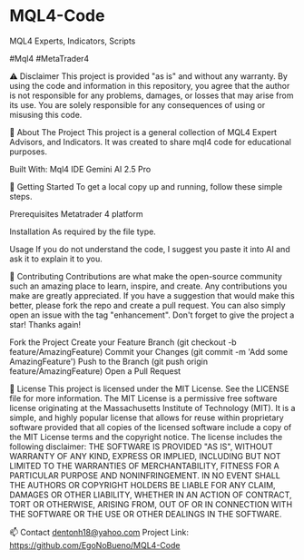 # MQL4-Code
MQL4 Experts, Indicators, Scripts

#Mql4 #MetaTrader4

⚠️ Disclaimer
This project is provided "as is" and without any warranty. By using the code and information in this repository, you agree that the author is not responsible for any problems, damages, or losses that may arise from its use. You are solely responsible for any consequences of using or misusing this code.

📖 About The Project
This project is a general collection of MQL4 Expert Advisors, and Indicators. It was created to share mql4 code for educational purposes.

Built With:
Mql4 IDE
Gemini AI 2.5 Pro

🚀 Getting Started
To get a local copy up and running, follow these simple steps.

Prerequisites
Metatrader 4 platform

Installation
As required by the file type.

Usage
If you do not understand the code, I suggest you paste it into AI and ask it to explain it to you.

🤝 Contributing
Contributions are what make the open-source community such an amazing place to learn, inspire, and create. Any contributions you make are greatly appreciated.
If you have a suggestion that would make this better, please fork the repo and create a pull request. You can also simply open an issue with the tag "enhancement".
Don't forget to give the project a star! Thanks again!

Fork the Project
Create your Feature Branch (git checkout -b feature/AmazingFeature)
Commit your Changes (git commit -m 'Add some AmazingFeature')
Push to the Branch (git push origin feature/AmazingFeature)
Open a Pull Request

📜 License
This project is licensed under the MIT License. See the LICENSE file for more information.
The MIT License is a permissive free software license originating at the Massachusetts Institute of Technology (MIT). It is a simple, and highly popular license that allows for reuse within proprietary software provided that all copies of the licensed software include a copy of the MIT License terms and the copyright notice.
The license includes the following disclaimer:
THE SOFTWARE IS PROVIDED "AS IS", WITHOUT WARRANTY OF ANY KIND, EXPRESS OR IMPLIED, INCLUDING BUT NOT LIMITED TO THE WARRANTIES OF MERCHANTABILITY, FITNESS FOR A PARTICULAR PURPOSE AND NONINFRINGEMENT. IN NO EVENT SHALL THE AUTHORS OR COPYRIGHT HOLDERS BE LIABLE FOR ANY CLAIM, DAMAGES OR OTHER LIABILITY, WHETHER IN AN ACTION OF CONTRACT, TORT OR OTHERWISE, ARISING FROM, OUT OF OR IN CONNECTION WITH THE SOFTWARE OR THE USE OR OTHER DEALINGS IN THE SOFTWARE.

📫 Contact
dentonh18@yahoo.com
Project Link: https://github.com/EgoNoBueno/MQL4-Code
